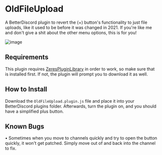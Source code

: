 # OldFileUpload

A BetterDiscord plugin to revert the (+) button's functionality to just file uploads, like it used to be before it was changed in 2021. If you're like me and don't give a shit about the other menu options, this is for you!

![image](https://user-images.githubusercontent.com/83364207/228118827-3aad4ed3-decd-479f-aa18-7a4e4ccda2ec.png)

## Requirements

This plugin requires [ZeresPluginLibrary](https://github.com/rauenzi/BDPluginLibrary) in order to work, so make sure that is installed first. If not, the plugin will prompt you to download it as well.

## How to Install

Download the `OldFileUpload.plugin.js` file and place it into your BetterDiscord plugins folder. Afterwards, turn the plugin on, and you should have a simplified plus button.

## Known Bugs

• Sometimes when you move to channels quickly and try to open the button quickly, it won't get patched. Simply move out of and back into the channel to fix.